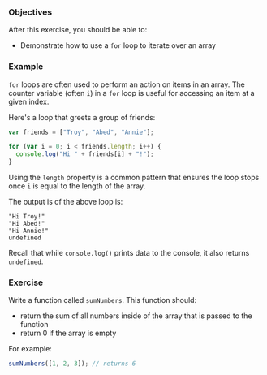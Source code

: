 <!--{ ids:[191], language:'JavaScript', type:'workshop', order: 1, name:'For Loops and Arrays', description:'Loops are often used to perform an action on items in an array' }-->

### Objectives

After this exercise, you should be able to:

- Demonstrate how to use a `for` loop to iterate over an array

### Example

`for` loops are often used to perform an action on items in an array. The counter variable (often `i`) in a `for` loop is useful for accessing an item at a given index.

Here's a loop that greets a group of friends:

```js
var friends = ["Troy", "Abed", "Annie"];

for (var i = 0; i < friends.length; i++) {
  console.log("Hi " + friends[i] + "!");
}
```

Using the `length` property is a common pattern that ensures the loop stops once `i` is equal to the length of the array.

The output is of the above loop is:

```
"Hi Troy!"
"Hi Abed!"
"Hi Annie!"
undefined
```

Recall that while `console.log()` prints data to the console, it also returns `undefined`.

### Exercise

Write a function called `sumNumbers`. This function should:

  - return the sum of all numbers inside of the array that is passed to the function
  - return 0 if the array is empty

For example:

```js
sumNumbers([1, 2, 3]); // returns 6
```
